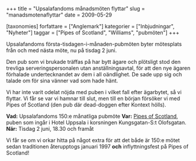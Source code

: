 +++
title = "Upsalafandoms månadsmöten flyttar"
slug = "manadsmotenaflyttar"
date = 2009-05-29

[taxonomies]
forfattare = ["Anglemark"]
kategorier = ["Inbjudningar", "Nyheter"]
taggar = ["Pipes of Scotland", "Williams", "pubmöten"]
+++

Upsalafandoms första-tisdagen-i-månaden-pubmöten byter mötesplats från och med nästa möte, nu på tisdag 2 juni.

Den pub som vi brukade träffas på har bytt ägare och plötsligt stod den trevliga serveringspersonalen utan anställningsavtal, för att den nye ägaren förhalade undertecknandet av dem i all oändlighet. De sade upp sig och talade om för sina vänner vad som hade hänt.

Vi har inte varit odelat nöjda med puben i vilket fall efter ägarbytet, så vi flyttar. Vi får se var vi hamnar till slut, men till en början försöker vi med Pipes of Scotland (den pub där dead-doggen efter Kontext hölls).

<strong>Vad:</strong> Upsalafandoms 150:e månatliga pubmöte
<strong>Var:</strong> [Pipes of Scotland](http://www.pipesofscotland.se/uppsala), puben som ingår i Hotel Uppsala i korsningen Kungsgatan-S:t Olofsgatan.
<strong>När:</strong> Tisdag 2 juni, 18.30 och framåt

Vi får se om vi orkar hitta på något extra för att det både är 150:e mötet sedan traditionen återupptogs januari 1997 <strong>och</strong> inflyttningsfest på Pipes of Scotland!
